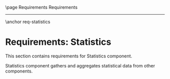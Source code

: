 \page Requirements Requirements

---

\anchor req-statistics

# Requirements: Statistics

This section contains requirements for Statistics component.

Statistics component gathers and aggregates statistical data from other components.
